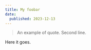 ```yaml
---
title: My foobar
date:
  published: 2023-12-13
---
```


> An example of quote.
  Second line.

Here it goes.
